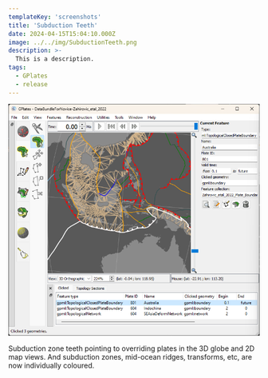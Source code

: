 ```yaml
---
templateKey: 'screenshots'
title: 'Subduction Teeth'
date: 2024-04-15T15:04:10.000Z
image: ../../img/SubductionTeeth.png
description: >-
  This is a description. 
tags:
  - GPlates
  - release
---
```

![Subduction Teeth](../../img/SubductionTeeth.png)

Subduction zone teeth pointing to overriding plates in the 3D globe and 2D map views. And subduction zones, mid-ocean ridges, transforms, etc, are now individually coloured.
